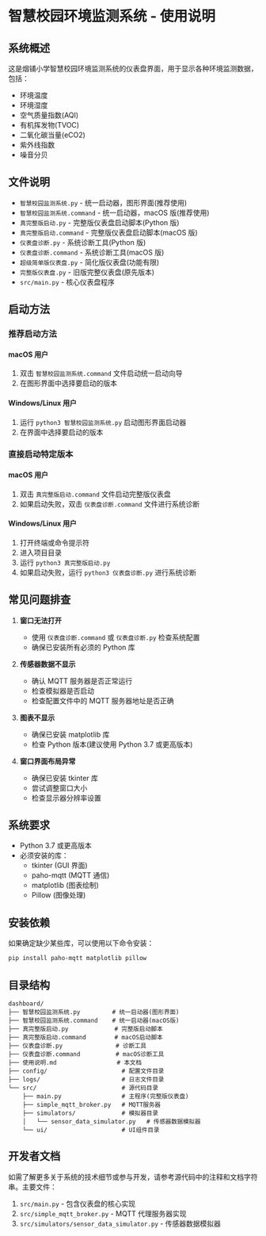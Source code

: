 # 智慧校园环境监测系统 - 使用说明

## 系统概述

这是烟铺小学智慧校园环境监测系统的仪表盘界面，用于显示各种环境监测数据，包括：

- 环境温度
- 环境湿度
- 空气质量指数(AQI)
- 有机挥发物(TVOC)
- 二氧化碳当量(eCO2)
- 紫外线指数
- 噪音分贝

## 文件说明

- `智慧校园监测系统.py` - 统一启动器，图形界面(推荐使用)
- `智慧校园监测系统.command` - 统一启动器，macOS 版(推荐使用)
- `真完整版启动.py` - 完整版仪表盘启动脚本(Python 版)
- `真完整版启动.command` - 完整版仪表盘启动脚本(macOS 版)
- `仪表盘诊断.py` - 系统诊断工具(Python 版)
- `仪表盘诊断.command` - 系统诊断工具(macOS 版)
- `超级简单版仪表盘.py` - 简化版仪表盘(功能有限)
- `完整版仪表盘.py` - 旧版完整仪表盘(原先版本)
- `src/main.py` - 核心仪表盘程序

## 启动方法

### 推荐启动方法

#### macOS 用户

1. 双击 `智慧校园监测系统.command` 文件启动统一启动向导
2. 在图形界面中选择要启动的版本

#### Windows/Linux 用户

1. 运行 `python3 智慧校园监测系统.py` 启动图形界面启动器
2. 在界面中选择要启动的版本

### 直接启动特定版本

#### macOS 用户

1. 双击 `真完整版启动.command` 文件启动完整版仪表盘
2. 如果启动失败，双击 `仪表盘诊断.command` 文件进行系统诊断

#### Windows/Linux 用户

1. 打开终端或命令提示符
2. 进入项目目录
3. 运行 `python3 真完整版启动.py`
4. 如果启动失败，运行 `python3 仪表盘诊断.py` 进行系统诊断

## 常见问题排查

1. **窗口无法打开**

   - 使用 `仪表盘诊断.command` 或 `仪表盘诊断.py` 检查系统配置
   - 确保已安装所有必须的 Python 库

2. **传感器数据不显示**

   - 确认 MQTT 服务器是否正常运行
   - 检查模拟器是否启动
   - 检查配置文件中的 MQTT 服务器地址是否正确

3. **图表不显示**

   - 确保已安装 matplotlib 库
   - 检查 Python 版本(建议使用 Python 3.7 或更高版本)

4. **窗口界面布局异常**
   - 确保已安装 tkinter 库
   - 尝试调整窗口大小
   - 检查显示器分辨率设置

## 系统要求

- Python 3.7 或更高版本
- 必须安装的库：
  - tkinter (GUI 界面)
  - paho-mqtt (MQTT 通信)
  - matplotlib (图表绘制)
  - Pillow (图像处理)

## 安装依赖

如果确定缺少某些库，可以使用以下命令安装：

```bash
pip install paho-mqtt matplotlib pillow
```

## 目录结构

```
dashboard/
├── 智慧校园监测系统.py         # 统一启动器(图形界面)
├── 智慧校园监测系统.command    # 统一启动器(macOS版)
├── 真完整版启动.py             # 完整版启动脚本
├── 真完整版启动.command        # macOS启动脚本
├── 仪表盘诊断.py               # 诊断工具
├── 仪表盘诊断.command          # macOS诊断工具
├── 使用说明.md                 # 本文档
├── config/                     # 配置文件目录
├── logs/                       # 日志文件目录
└── src/                        # 源代码目录
    ├── main.py                 # 主程序(完整版仪表盘)
    ├── simple_mqtt_broker.py   # MQTT服务器
    ├── simulators/             # 模拟器目录
    │   └── sensor_data_simulator.py   # 传感器数据模拟器
    └── ui/                     # UI组件目录
```

## 开发者文档

如需了解更多关于系统的技术细节或参与开发，请参考源代码中的注释和文档字符串。主要文件：

1. `src/main.py` - 包含仪表盘的核心实现
2. `src/simple_mqtt_broker.py` - MQTT 代理服务器实现
3. `src/simulators/sensor_data_simulator.py` - 传感器数据模拟器
